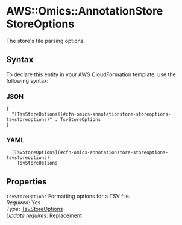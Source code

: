# AWS::Omics::AnnotationStore StoreOptions<a name="aws-properties-omics-annotationstore-storeoptions"></a>

The store's file parsing options\.

## Syntax<a name="aws-properties-omics-annotationstore-storeoptions-syntax"></a>

To declare this entity in your AWS CloudFormation template, use the following syntax:

### JSON<a name="aws-properties-omics-annotationstore-storeoptions-syntax.json"></a>

```
{
  "[TsvStoreOptions](#cfn-omics-annotationstore-storeoptions-tsvstoreoptions)" : TsvStoreOptions
}
```

### YAML<a name="aws-properties-omics-annotationstore-storeoptions-syntax.yaml"></a>

```
  [TsvStoreOptions](#cfn-omics-annotationstore-storeoptions-tsvstoreoptions): 
    TsvStoreOptions
```

## Properties<a name="aws-properties-omics-annotationstore-storeoptions-properties"></a>

`TsvStoreOptions`  <a name="cfn-omics-annotationstore-storeoptions-tsvstoreoptions"></a>
Formatting options for a TSV file\.  
*Required*: Yes  
*Type*: [TsvStoreOptions](aws-properties-omics-annotationstore-tsvstoreoptions.md)  
*Update requires*: [Replacement](https://docs.aws.amazon.com/AWSCloudFormation/latest/UserGuide/using-cfn-updating-stacks-update-behaviors.html#update-replacement)